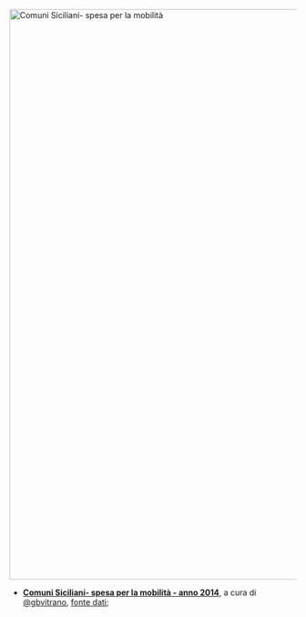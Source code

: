 <a href="http://siciliahub.github.io/mappe/spesa_conuni_mobilit%C3%A0/#9/37.4907/13.9632"><img width="1000" src="http://coseerobe.gbvitrano.it/mappe/images/mappa_sicilia_spesa_mobilit%C3%A0_01.jpg" Title="Comuni Siciliani- spesa per la mobilità" alt="Comuni Siciliani- spesa per la mobilità" /></a>

- [**Comuni Siciliani- spesa per la mobilità - anno 2014**](http://siciliahub.github.io/mappe/spesa_conuni_mobilit%C3%A0/#9/37.4907/13.9632), a cura di [@gbvitrano](https://twitter.com/gbvitrano), [fonte dati](http://blog.openpolis.it/2017/03/22/quanto-spendono-comuni-la-mobilita);
